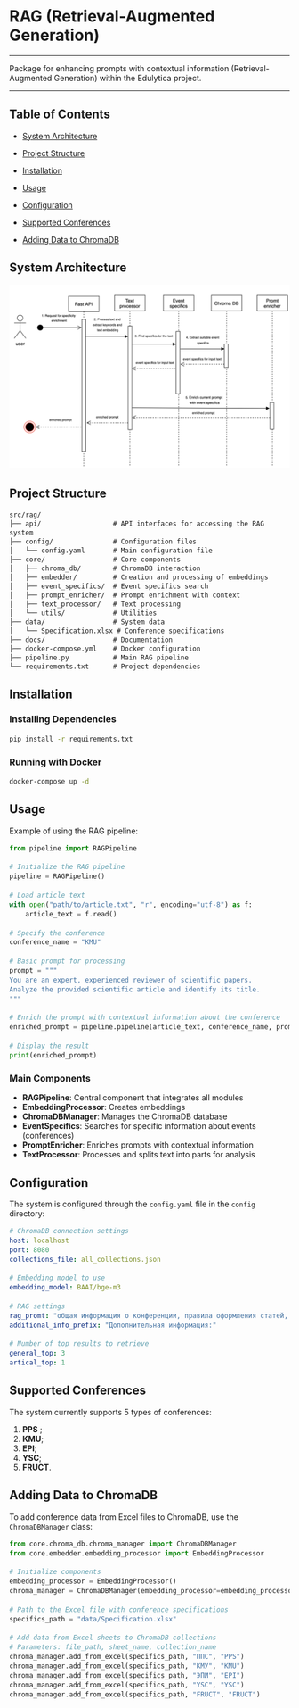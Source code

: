 # RAG (Retrieval-Augmented Generation)

---
Package for enhancing prompts with contextual information (Retrieval-Augmented Generation) within the Edulytica project.

---
## Table of Contents
- [System Architecture](#system-architecture)


- [Project Structure](#project-structure)
- [Installation](#installation)
- [Usage](#usage)
- [Configuration](#configuration)
- [Supported Conferences](#supported-conferences)
- [Adding Data to ChromaDB](#adding-data-to-chromadb)

## System Architecture

![RAG Sequence Diagram](docs/rag_sequnce.png)

## Project Structure

```
src/rag/
├── api/                  # API interfaces for accessing the RAG system
├── config/               # Configuration files
│   └── config.yaml       # Main configuration file
├── core/                 # Core components
│   ├── chroma_db/        # ChromaDB interaction
│   ├── embedder/         # Creation and processing of embeddings
│   ├── event_specifics/  # Event specifics search
│   ├── prompt_enricher/  # Prompt enrichment with context
│   ├── text_processor/   # Text processing
│   └── utils/            # Utilities
├── data/                 # System data
│   └── Specification.xlsx # Conference specifications
├── docs/                 # Documentation
├── docker-compose.yml    # Docker configuration
├── pipeline.py           # Main RAG pipeline
└── requirements.txt      # Project dependencies
```

## Installation

### Installing Dependencies

```bash
pip install -r requirements.txt
```

### Running with Docker

```bash
docker-compose up -d
```

## Usage

Example of using the RAG pipeline:

```python
from pipeline import RAGPipeline

# Initialize the RAG pipeline
pipeline = RAGPipeline()

# Load article text
with open("path/to/article.txt", "r", encoding="utf-8") as f:
    article_text = f.read()

# Specify the conference
conference_name = "KMU"

# Basic prompt for processing
prompt = """
You are an expert, experienced reviewer of scientific papers.
Analyze the provided scientific article and identify its title.
"""

# Enrich the prompt with contextual information about the conference
enriched_prompt = pipeline.pipeline(article_text, conference_name, prompt)

# Display the result
print(enriched_prompt)
```

### Main Components

- **RAGPipeline**: Central component that integrates all modules
- **EmbeddingProcessor**: Creates embeddings
- **ChromaDBManager**: Manages the ChromaDB database 
- **EventSpecifics**: Searches for specific information about events (conferences)
- **PromptEnricher**: Enriches prompts with contextual information
- **TextProcessor**: Processes and splits text into parts for analysis

## Configuration

The system is configured through the `config.yaml` file in the `config` directory:

```yaml
# ChromaDB connection settings
host: localhost
port: 8080
collections_file: all_collections.json

# Embedding model to use
embedding_model: BAAI/bge-m3

# RAG settings
rag_promt: "общая информация о конференции, правила оформления статей, требования к структуре и форматированию, цели конференции"
additional_info_prefix: "Дополнительная информация:"

# Number of top results to retrieve
general_top: 3
artical_top: 1
```

## Supported Conferences

The system currently supports 5 types of conferences:

1. **PPS** ;
2. **KMU**;
3. **EPI**;
4. **YSC**;
5. **FRUCT**.


## Adding Data to ChromaDB

To add conference data from Excel files to ChromaDB, use the `ChromaDBManager` class:

```python
from core.chroma_db.chroma_manager import ChromaDBManager
from core.embedder.embedding_processor import EmbeddingProcessor

# Initialize components
embedding_processor = EmbeddingProcessor()
chroma_manager = ChromaDBManager(embedding_processor=embedding_processor)

# Path to the Excel file with conference specifications
specifics_path = "data/Specification.xlsx"

# Add data from Excel sheets to ChromaDB collections
# Parameters: file_path, sheet_name, collection_name
chroma_manager.add_from_excel(specifics_path, "ППС", "PPS")
chroma_manager.add_from_excel(specifics_path, "КМУ", "KMU")
chroma_manager.add_from_excel(specifics_path, "ЭПИ", "EPI")
chroma_manager.add_from_excel(specifics_path, "YSC", "YSC")
chroma_manager.add_from_excel(specifics_path, "FRUCT", "FRUCT")
```


